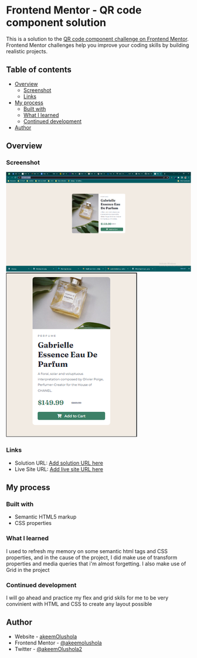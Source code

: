 # Frontend Mentor - QR code component solution

This is a solution to the [QR code component challenge on Frontend Mentor](https://www.frontendmentor.io/challenges/qr-code-component-iux_sIO_H). Frontend Mentor challenges help you improve your coding skills by building realistic projects. 

## Table of contents

- [Overview](#overview)
  - [Screenshot](#screenshot)
  - [Links](#links)
- [My process](#my-process)
  - [Built with](#built-with)
  - [What I learned](#what-i-learned)
  - [Continued development](#continued-development)
- [Author](#author)


## Overview

### Screenshot

![](./screenshot_desktop.png)
![](./screenshot_mobile.png)


### Links

- Solution URL: [Add solution URL here](https://github.com/akeemolushola/product_component_frontendmentor)
- Live Site URL: [Add live site URL here](https://akeemolushola.github.io/product_component_frontendmentor/)

## My process

### Built with

- Semantic HTML5 markup
- CSS properties


### What I learned

I used to refresh my memory on some semantic html tags and CSS properties, and in the cause of the project, I did make use of transform properties and media queries that i'm almost forgetting. I also make use of Grid in the project

### Continued development

I will go ahead and practice my flex and grid skils for me to be very convinient with HTML and CSS to create any layout possible



## Author

- Website - [akeemOlushola](https://github.com/akeemolushola)
- Frontend Mentor - [@akeemolushola](https://www.frontendmentor.io/profile/akeemolushola)
- Twitter - [@akeemOlushola2](https://twitter.com/akeemolushola2)

